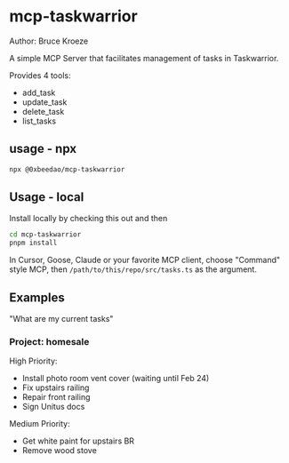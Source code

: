 # mcp-taskwarrior

Author: Bruce Kroeze

A simple MCP Server that facilitates management of tasks in Taskwarrior.

Provides 4 tools:

- add_task
- update_task
- delete_task
- list_tasks

## usage - npx

```bash
npx @0xbeedao/mcp-taskwarrior
```

## Usage - local

Install locally by checking this out and then

```bash
cd mcp-taskwarrior
pnpm install
```


In Cursor, Goose, Claude or your favorite MCP client, choose "Command" style MCP, then `/path/to/this/repo/src/tasks.ts` as the argument.

## Examples

"What are my current tasks"

### Project: homesale

High Priority:
- Install photo room vent cover (waiting until Feb 24)
- Fix upstairs railing
- Repair front railing
- Sign Unitus docs

Medium Priority:
- Get white paint for upstairs BR
- Remove wood stove
